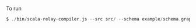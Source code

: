 To run

```scala
$ ./bin/scala-relay-compiler.js --src src/ --schema example/schema.graphql --out out/
```
